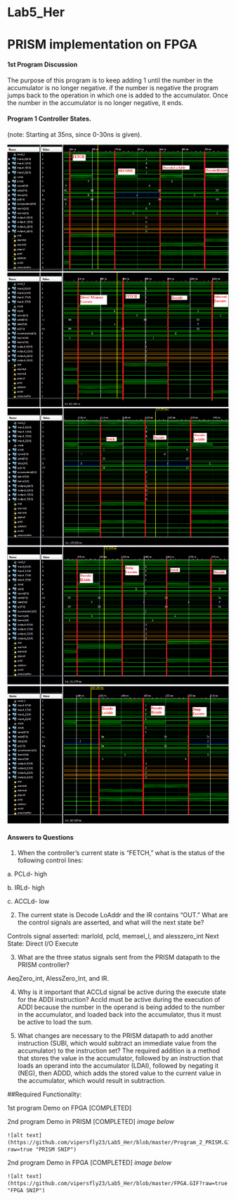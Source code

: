 Lab5_Her
========

PRISM implementation on FPGA
========

#### 1st Program Discussion

The purpose of this program is to keep adding 1 until the number in the accumulator is no longer negative. if the number is negative the program jumps back to the operation in which one is added to the accumulator. Once the number in the accumulator is no longer negative, it ends.

#### Program 1 Controller States.

(note: Starting at 35ns, since 0-30ns is given).

  ![alt text](https://github.com/vipersfly23/Lab5_Her/blob/master/1.gif?raw=true "Control State 1 of 5")
  ![alt text](https://github.com/vipersfly23/Lab5_Her/blob/master/2.gif?raw=true "Control State 2 of 5")
  ![alt text](https://github.com/vipersfly23/Lab5_Her/blob/master/3.gif?raw=true "Control State 3 of 5")
  ![alt text](https://github.com/vipersfly23/Lab5_Her/blob/master/4.gif?raw=true "Control State 4 of 5")
  ![alt text](https://github.com/vipersfly23/Lab5_Her/blob/master/5.gif?raw=true "Control State 5 of 5")
          

#### Answers to Questions

1.	When the controller’s current state is “FETCH,” what is the status of the following control lines:

a.	PCLd-  high

b.	IRLd- high

c.	ACCLd- low

2.	The current state is Decode LoAddr and the IR contains “OUT.”  What are the control signals are asserted, and what will the next state be?

Controls signal asserted: marlold, pcld, memsel_l, and alesszero_int
Next State: Direct I/O Execute

3.	What are the three status signals sent from the PRISM datapath to the PRISM controller?

AeqZero_int, AlessZero_Int, and IR.

4.	Why is it important that ACCLd signal be active during the execute state for the ADDI instruction?
Accld must be active during the execution of ADDI because the number in the operand is being added to the number
in the accumulator, and loaded back into the accumulator, thus it must be active to load the sum.


5.	What changes are necessary to the PRISM datapath to add another instruction (SUBI, which would subtract an immediate value from the accumulator) to the instruction set?
The required addition is a method that stores the value in the accumulator, followed by an instruction that loads an operand into the accumulator (LDAI), followed by negating it (NEG), then ADDD, which adds the stored value to the current value in the accumulator, which would result in subtraction.


##Required Functionality:

  1st program Demo on FPGA [COMPLETED]
  
  2nd program Demo in PRISM [COMPLETED] *image below*
  
  
    ![alt text](https://github.com/vipersfly23/Lab5_Her/blob/master/Program_2_PRISM.GIF?raw=true "PRISM SNIP")
  
  
  2nd program Demo in FPGA [COMPLETED] *image below*
  
  
    ![alt text](https://github.com/vipersfly23/Lab5_Her/blob/master/FPGA.GIF?raw=true "FPGA SNIP")
  
 
  

  

